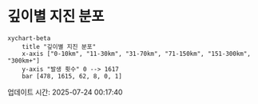 # 깊이별 지진 분포

```mermaid
xychart-beta
    title "깊이별 지진 분포"
    x-axis ["0-10km", "11-30km", "31-70km", "71-150km", "151-300km", "300km+"]
    y-axis "발생 횟수" 0 --> 1617
    bar [478, 1615, 62, 8, 0, 1]
```

업데이트 시간: 2025-07-24 00:17:40
